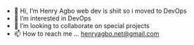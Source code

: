 - 👋 Hi, I’m Henry Agbo web dev is shiit so i moved to DevOps
- 👀 I’m interested in DevOps
- 💞️ I’m looking to collaborate on special projects
- 📫 How to reach me ... henryagbo.net@gmail.com

<!---
Henryyagbo/Henryyagbo is a ✨ special ✨ repository because its `README.md` (this file) appears on your GitHub profile.
You can click the Preview link to take a look at your changes.
--->
